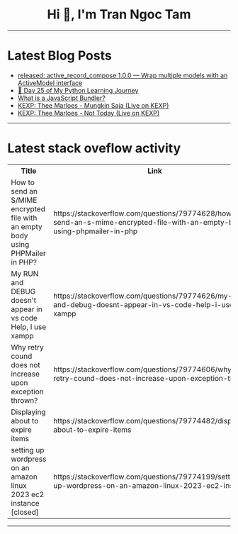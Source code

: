 <h1 align="center">Hi 👋, I'm Tran Ngoc Tam</h1>

---

# Latest Blog Posts 
<!-- BLOG-POST-LIST:START -->
- [released: active_record_compose 1.0.0 — Wrap multiple models with an ActiveModel interface](https://dev.to/hamajyotan/released-activerecordcompose-100-wrap-multiple-models-with-an-activemodel-interface-347a)
- [🚀 Day 25 of My Python Learning Journey](https://dev.to/_adii3107/day-25-of-my-python-learning-journey-2j8b)
- [What is a JavaScript Bundler?](https://dev.to/izmroen/what-is-a-javascript-bundler-16h2)
- [KEXP: Thee Marloes - Mungkin Saja &lpar;Live on KEXP&rpar;](https://dev.to/music_youtube/kexp-thee-marloes-mungkin-saja-live-on-kexp-b3d)
- [KEXP: Thee Marloes - Not Today &lpar;Live on KEXP&rpar;](https://dev.to/music_youtube/kexp-thee-marloes-not-today-live-on-kexp-26fb)
<!-- BLOG-POST-LIST:END -->

---

# Latest stack oveflow activity
<table>
  <tr><th>Title</th><th>Link</th></tr>
  <!-- STACKOVERFLOW:START --><tr><td>How to send an S/MIME encrypted file with an empty body using PHPMailer in PHP?</td><td>https://stackoverflow.com/questions/79774628/how-to-send-an-s-mime-encrypted-file-with-an-empty-body-using-phpmailer-in-php</td></tr><tr><td>My RUN and DEBUG doesn&#39;t appear in vs code Help, I use xampp</td><td>https://stackoverflow.com/questions/79774626/my-run-and-debug-doesnt-appear-in-vs-code-help-i-use-xampp</td></tr><tr><td>Why retry cound does not increase upon exception thrown?</td><td>https://stackoverflow.com/questions/79774606/why-retry-cound-does-not-increase-upon-exception-thrown</td></tr><tr><td>Displaying about to expire items</td><td>https://stackoverflow.com/questions/79774482/displaying-about-to-expire-items</td></tr><tr><td>setting up wordpress on an amazon linux 2023 ec2 instance [closed]</td><td>https://stackoverflow.com/questions/79774199/setting-up-wordpress-on-an-amazon-linux-2023-ec2-instance</td></tr><!-- STACKOVERFLOW:END -->
</table>

---


